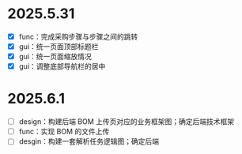 # 2025.5.31

- [X] func：完成采购步骤与步骤之间的跳转
- [X] gui：统一页面顶部标题栏
- [X] gui：统一页面缩放情况
- [X] gui：调整底部导航栏的居中

# 2025.6.1

- [ ] design：构建后端 BOM 上传页对应的业务框架图；确定后端技术框架
- [ ] func：实现 BOM 的文件上传
- [ ] desgin：构建一套解析任务逻辑图；确定后端
